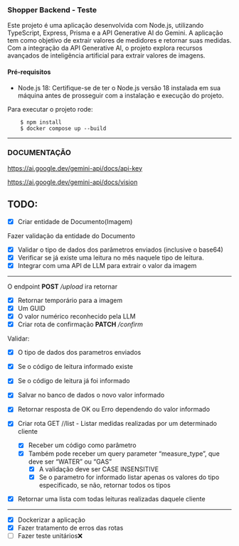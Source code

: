 

### Shopper Backend - Teste
Este projeto é uma aplicação desenvolvida com Node.js, utilizando TypeScript, Express, Prisma e a API Generative AI do Gemini. A aplicação tem como objetivo de extrair valores de medidores e retornar suas medidas. Com a integração da API Generative AI, o projeto explora recursos avançados de inteligência artificial para extrair valores de imagens.

#### Pré-requisitos
- Node.js 18: Certifique-se de ter o Node.js versão 18 instalada em sua máquina antes de prosseguir com a instalação e execução do projeto.

Para executar o projeto rode: 

```
    $ npm install
    $ docker compose up --build
```

-----
### **DOCUMENTAÇÃO**

https://ai.google.dev/gemini-api/docs/api-key

https://ai.google.dev/gemini-api/docs/vision

## TODO:

- [X]  Criar entidade de Documento(Imagem)

Fazer validação da entidade do Documento

- [X]  Validar o tipo de dados dos parâmetros enviados (inclusive o base64)
- [X]  Verificar se já existe uma leitura no mês naquele tipo de leitura.
- [X]  Integrar com uma API de LLM para extrair o valor da imagem
-----

O endpoint **POST** */upload* ira retornar

- [X]  Retornar temporário para a imagem
- [X]  Um GUID
- [X]  O valor numérico reconhecido pela LLM
- [X]  Criar rota de confirmação **PATCH**  */confirm*

Validar:
- [X] O tipo de dados dos parametros enviados
- [X] Se o código de leitura informado existe
- [X] Se o código de leitura já foi informado
- [X]  Salvar no banco de dados o novo valor informado
- [X]  Retornar resposta de OK ou Erro dependendo do valor informado

- [X]  Criar rota GET /<customer-code>/list - Listar medidas realizadas por um determinado cliente
    - [X]  Receber um código como parâmetro
    - [X]  Também pode receber um query parameter “measure_type”, que deve ser “WATER” ou “GAS”
        - [X]  A validação deve ser CASE INSENSITIVE
        - [X]  Se o parametro for informado listar apenas os valores do tipo especificado, se não, retornar todos os tipos
- [X]  Retornar uma lista com todas leituras realizadas daquele cliente

-----
- [X]  Dockerizar a aplicação
- [X]  Fazer tratamento de erros das rotas
- [ ]  Fazer teste unitários❌